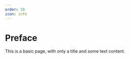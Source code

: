 ```yaml
---
order: 20
icon: info
---
```

# Preface

This is a basic page, with only a title and some text content.